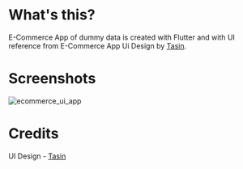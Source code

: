 # What's this?

E-Commerce App of dummy data is created with Flutter and with UI reference from E-Commerce App Ui Design by [Tasin](https://dribbble.com/shots/6497439-eCommerce-App-Design-UI). 

# Screenshots
![ecommerce_ui_app](https://user-images.githubusercontent.com/65850618/132133314-8641eada-45bc-4628-abbd-1e13cfb19fc6.jpg)

# Credits

UI Design - [Tasin](https://dribbble.com/shots/6497439-eCommerce-App-Design-UI)

